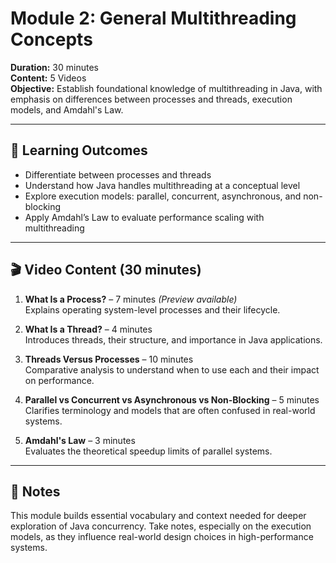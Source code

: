 # Module 2: General Multithreading Concepts

**Duration:** 30 minutes  
**Content:** 5 Videos  
**Objective:** Establish foundational knowledge of multithreading in Java, with emphasis on differences between 
processes and threads, execution models, and Amdahl's Law.

---

## 🎯 Learning Outcomes

- Differentiate between processes and threads
- Understand how Java handles multithreading at a conceptual level
- Explore execution models: parallel, concurrent, asynchronous, and non-blocking
- Apply Amdahl’s Law to evaluate performance scaling with multithreading

---

## 🎬 Video Content (30 minutes)

1. **What Is a Process?** – 7 minutes *(Preview available)*  
   Explains operating system-level processes and their lifecycle.

2. **What Is a Thread?** – 4 minutes  
   Introduces threads, their structure, and importance in Java applications.

3. **Threads Versus Processes** – 10 minutes  
   Comparative analysis to understand when to use each and their impact on performance.

4. **Parallel vs Concurrent vs Asynchronous vs Non-Blocking** – 5 minutes  
   Clarifies terminology and models that are often confused in real-world systems.

5. **Amdahl's Law** – 3 minutes  
   Evaluates the theoretical speedup limits of parallel systems.

---

## 📎 Notes

This module builds essential vocabulary and context needed for deeper exploration of Java concurrency. Take notes, 
especially on the execution models, as they influence real-world design choices in high-performance systems.
